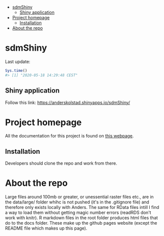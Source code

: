 
-   [sdmShiny](#sdmshiny)
    -   [Shiny application](#shiny-application)
-   [Project homepage](#project-homepage)
    -   [Installation](#installation)
-   [About the repo](#about-the-repo)

<!-- README.md is generated from README.Rmd. Please edit that file -->
sdmShiny
========

<!-- badges: start -->
<!-- badges: end -->
Last update:

``` r
Sys.time()
#> [1] "2020-05-18 14:29:48 CEST"
```

Shiny application
-----------------

Follow this link: <https://anderskolstad.shinyapps.io/sdmShiny/>

Project homepage
================

All the documentation for this project is found on [this webpage](https://anders-kolstad.github.io/sdmShiny/).

Installation
------------

Developers should clone the repo and work from there.

About the repo
==============

Large files around 100mb or greater, or unessential raster files etc., are in the data/large/ folder whihc is not pushed (it's in the .gitignore file) and therefore only exists locally with Anders. The same for RData files intill I find a way to load them without getting magic number errors (readRDS don't work with knitr). R markdown files in the root folder produces html files that do to the docs folder. These make up the github pages website (except the README file which makes up this page).
